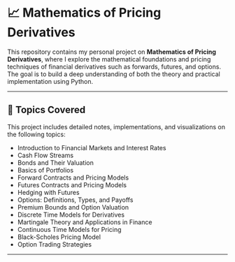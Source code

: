 # 📈 Mathematics of Pricing Derivatives

This repository contains my personal project on **Mathematics of Pricing Derivatives**, where I explore the mathematical foundations and pricing techniques of financial derivatives such as forwards, futures, and options. The goal is to build a deep understanding of both the theory and practical implementation using Python.

---

## 🧾 Topics Covered

This project includes detailed notes, implementations, and visualizations on the following topics:

- Introduction to Financial Markets and Interest Rates
- Cash Flow Streams
- Bonds and Their Valuation
- Basics of Portfolios
- Forward Contracts and Pricing Models
- Futures Contracts and Pricing Models
- Hedging with Futures
- Options: Definitions, Types, and Payoffs
- Premium Bounds and Option Valuation
- Discrete Time Models for Derivatives
- Martingale Theory and Applications in Finance
- Continuous Time Models for Pricing
- Black-Scholes Pricing Model
- Option Trading Strategies

---
<!--
## Repository Structure

```bash
mathematics-of-pricing-derivatives/
├── notebooks/
│   ├── 01_financial_markets_interest_rates.ipynb
│   ├── 02_cash_flow_stream.ipynb
│   ├── 03_bonds.ipynb
│   ├── 04_portfolio_basics.ipynb
│   ├── 05_forwards_pricing_models.ipynb
│   ├── 06_futures_pricing_models.ipynb
│   ├── 07_hedging_with_futures.ipynb
│   ├── 08_options_intro.ipynb
│   ├── 09_premium_bounds_valuation.ipynb
│   ├── 10_discrete_time_models.ipynb
│   ├── 11_martingale_theory.ipynb
│   ├── 12_continuous_time_models.ipynb
│   ├── 13_black_scholes_model.ipynb
│   └── 14_option_trading_strategy.ipynb
├── src/
│   ├── bonds.py
│   ├── forwards.py
│   ├── futures.py
│   ├── options.py
│   ├── black_scholes.py
│   └── utils.py
├── reports/
│   ├── summary_notes.pdf
│   └── final_project_report.pdf
├── data/
│   └── sample_market_data.csv
├── requirements.txt
└── README.md
